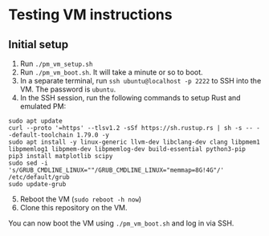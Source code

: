 # Testing VM instructions

## Initial setup
1. Run `./pm_vm_setup.sh`
2. Run `./pm_vm_boot.sh`. It will take a minute or so to boot.
3. In a separate terminal, run `ssh ubuntu@localhost -p 2222` to SSH into the VM. The password is `ubuntu`. 
4. In the SSH session, run the following commands to setup Rust and emulated PM:

```
sudo apt update
curl --proto '=https' --tlsv1.2 -sSf https://sh.rustup.rs | sh -s -- --default-toolchain 1.79.0 -y
sudo apt install -y linux-generic llvm-dev libclang-dev clang libpmem1 libpmemlog1 libpmem-dev libpmemlog-dev build-essential python3-pip
pip3 install matplotlib scipy
sudo sed -i 's/GRUB_CMDLINE_LINUX=""/GRUB_CMDLINE_LINUX="memmap=8G!4G"/' /etc/default/grub
sudo update-grub
```

5. Reboot the VM (`sudo reboot -h now`)
6. Clone this repository on the VM.

You can now boot the VM using `./pm_vm_boot.sh` and log in via SSH.